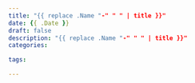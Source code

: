 ```yaml
---
title: "{{ replace .Name "-" " " | title }}"
date: {{ .Date }}
draft: false
description: "{{ replace .Name "-" " " | title }}"
categories:

tags:

---
```


